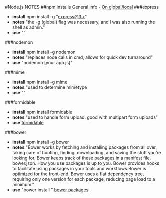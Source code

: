
#Node.js NOTES
##npm installs
General info - [On global/local](http://stackoverflow.com/questions/11715486/node-js-why-does-my-project-says-cant-find-module-when-it-is-installed-global)
###express
* **install** npm install -g "express@3.x"
* **notes** "the -g (global) flag was necessary, and I was also running the shell as admin."
* **use** ""

###nodemon
* **install** npm install -g nodemon
* **notes** "replaces node calls in cmd, allows for quick dev turnaround"
* **use** "nodemon [your app.js]"

###mime
* **install** npm install -g mime
* **notes** "used to determine mimetype
* **use** ""

###formidable
* **install** npm install formidable
* **notes** "used to handle form upload. good with multipart form uploads"
* **use** [formidable](https://github.com/felixge/node-formidable)

###bower
* **install** npm install -g bower
* **notes** "Bower works by fetching and installing packages from all over, taking care of hunting, finding, downloading, and saving the stuff you’re looking for. Bower keeps track of these packages in a manifest file, bower.json. How you use packages is up to you. Bower provides hooks to facilitate using packages in your tools and workflows.Bower is optimized for the front-end. Bower uses a flat dependency tree, requiring only one version for each package, reducing page load to a minimum."
* **use** "bower install <package>" [bower packages](http://bower.io/#install-packages)
